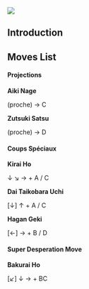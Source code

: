 ![](Ffspcheng.PNG)  

## Introduction

## Moves List

#### Projections

**Aiki Nage**

(proche) → C

**Zutsuki Satsu**

(proche) → D

#### Coups Spéciaux

**Kirai Ho**

↓ ↘ → + A / C

**Dai Taikobara Uchi**

\[↓\] ↑ + A / C

**Hagan Geki**

\[←\] → + B / D

#### Super Desperation Move

**Bakurai Ho**

\[↙\] ↓ → + BC
